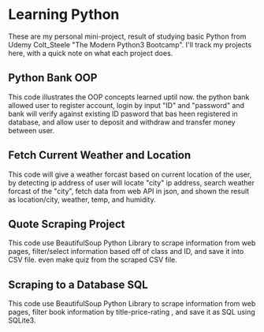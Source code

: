 # Learning Python
These are my personal mini-project, result of studying basic Python from Udemy Colt_Steele "The Modern Python3 Bootcamp". 
I'll track my projects here, with a quick note on what each project does.


## Python Bank OOP
This code illustrates the OOP concepts learned uptil now. the python bank allowed user to register account, login by input "ID" and "password" and bank will verify against existing ID pasword that bas heen registered in database, and allow user to deposit and withdraw and transfer money between user.


## Fetch Current Weather and Location
This code will give a weather forcast based on current location of the user, by detecting ip address of user will locate "city" ip address, search weather forcast of the "city", fetch data from web API in json, and shown the result as location/city, weather, temp, and humidity.


## Quote Scraping Project
This code use BeautifulSoup Python Library to scrape information from web pages, filter/select information based off of class and ID, and save it into CSV file. even make quiz from the scraped CSV file.


## Scraping to a Database SQL
This code use BeautifulSoup Python Library to scrape information from web pages, filter book information by title-price-rating , and save it as SQL using SQLite3.
